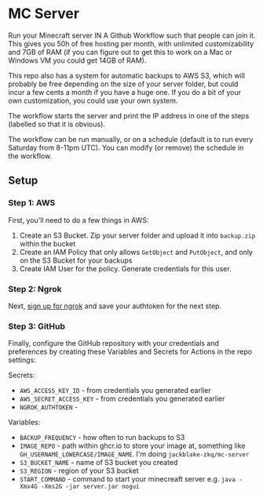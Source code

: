 # MC Server

Run your Minecraft server IN A Github Workflow such that people can join it. This gives you 50h of free hosting per month, with unlimited customizability and 7GB of RAM (if you can figure out to get this to work on a Mac or Windows VM you could get 14GB of RAM).

This repo also has a system for automatic backups to AWS S3, which will probably be free depending on the size of your server folder, but could incur a few cents a month if you have a huge one. If you do a bit of your own customization, you could use your own system.

The workflow starts the server and print the IP address in one of the steps (labelled so that it is obvious).

The workflow can be run manually, or on a schedule (default is to run every Saturday from 8-11pm UTC). You can modify (or remove) the schedule in the workflow.

## Setup

### Step 1: AWS

First, you'll need to do a few things in AWS:

1. Create an S3 Bucket. Zip your server folder and upload it into `backup.zip` within the bucket
2. Create an IAM Policy that only allows `GetObject` and `PutObject`, and only on the S3 Bucket for your backups
3. Create IAM User for the policy. Generate credentials for this user.

### Step 2: Ngrok

Next, [sign up for ngrok](https://dashboard.ngrok.com/signup) and save your authtoken for the next step.

### Step 3: GitHub

Finally, configure the GitHub repository with your credentials and preferences by creating these Variables and Secrets for Actions in the repo settings:

Secrets:
- `AWS_ACCESS_KEY_ID` - from credentials you generated earlier
- `AWS_SECRET_ACCESS_KEY` - from credentials you generated earlier
- `NGROK_AUTHTOKEN` - 

Variables:
- `BACKUP_FREQUENCY` - how often to run backups to S3
- `IMAGE_REPO` - path within ghcr.io to store your image at, something like `GH_USERNAME_LOWERCASE/IMAGE_NAME`. I'm doing `jackblake-zkq/mc-server`
- `S3_BUCKET_NAME` - name of S3 bucket you created
- `S3_REGION` - region of your S3 bucket
- `START_COMMAND` - command to start your minecreaft server e.g. `java -Xmx4G -Xms2G -jar server.jar nogui`

